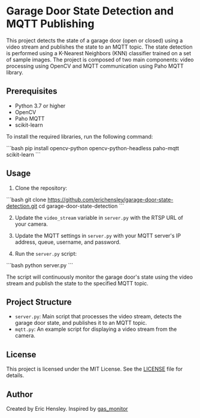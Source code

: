 # Garage Door State Detection and MQTT Publishing

This project detects the state of a garage door (open or closed) using a video stream and publishes the state to an MQTT topic. The state detection is performed using a K-Nearest Neighbors (KNN) classifier trained on a set of sample images. The project is composed of two main components: video processing using OpenCV and MQTT communication using Paho MQTT library.

## Prerequisites

- Python 3.7 or higher
- OpenCV
- Paho MQTT
- scikit-learn

To install the required libraries, run the following command:

\```bash
pip install opencv-python opencv-python-headless paho-mqtt scikit-learn
\```

## Usage

1. Clone the repository:

\```bash
git clone https://github.com/erichensley/garage-door-state-detection.git
cd garage-door-state-detection
\```

2. Update the `video_stream` variable in `server.py` with the RTSP URL of your camera.

3. Update the MQTT settings in `server.py` with your MQTT server's IP address, queue, username, and password.

4. Run the `server.py` script:

\```bash
python server.py
\```

The script will continuously monitor the garage door's state using the video stream and publish the state to the specified MQTT topic.

## Project Structure

- `server.py`: Main script that processes the video stream, detects the garage door state, and publishes it to an MQTT topic.
- `mqtt.py`: An example script for displaying a video stream from the camera.

## License

This project is licensed under the MIT License. See the [LICENSE](LICENSE) file for details.

## Author

Created by Eric Hensley. Inspired by [gas_monitor](https://github.com/erkexzcx/gas_monitor/blob/main/instructions/part_1_preparation.md)
